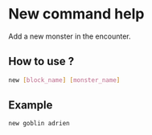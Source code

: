 # New command help

Add a new monster in the encounter.

## How to use ?
```bash
new [block_name] [monster_name]
```

## Example
```bash
new goblin adrien
```


